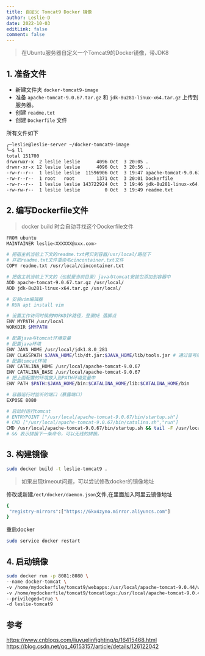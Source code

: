 ```yaml
---
title: 自定义 Tomcat9 Docker 镜像
author: Leslie-D
date: 2022-10-03
editLink: false
comment: false
---
```


> 在Ubuntu服务器自定义一个Tomcat9的Docker镜像，带JDK8

## 1. 准备文件
- 新建文件夹 `docker-tomcat9-image`
- 准备 `apache-tomcat-9.0.67.tar.gz` 和 `jdk-8u281-linux-x64.tar.gz` 上传到服务器。
- 创建 `readme.txt`
- 创建 `Dockerfile` 文件

所有文件如下

```bash
╭─leslie@leslie-server ~/docker-tomcat9-image
╰─$ ll
total 151700
drwxrwxr-x  2 leslie leslie      4096 Oct  3 20:05 .
drwxr-xr-x 12 leslie leslie      4096 Oct  3 20:56 ..
-rw-r--r--  1 leslie leslie  11596906 Oct  3 19:47 apache-tomcat-9.0.67.tar.gz
-rw-r--r--  1 root   root        1371 Oct  3 20:01 Dockerfile
-rw-r--r--  1 leslie leslie 143722924 Oct  3 19:46 jdk-8u281-linux-x64.tar.gz
-rw-rw-r--  1 leslie leslie         0 Oct  3 19:49 readme.txt
```

## 2. 编写Dockerfile文件
> docker build 时会自动寻找这个Dockerfile文件

```bash
FROM ubuntu
MAINTAINER leslie<XXXXXX@xxx.com>

# 把宿主机当前上下文的readme.txt拷贝到容器/usr/local/路径下
# 并把readme.txt文件重命名cincontainer.txt文件
COPY readme.txt /usr/local/cincontainer.txt

# 把宿主机当前上下文的（也就是当前目录）java与tomcat安装包添加到容器中
ADD apache-tomcat-9.0.67.tar.gz /usr/local/
ADD jdk-8u281-linux-x64.tar.gz /usr/local/

# 安装vim编辑器
# RUN apt install vim

# 设置工作访问时候的MORKDIR路径，登录DE 落脚点
ENV MYPATH /usr/local
WORKDIR $MYPATH

# 配置java与tomcat环境变量
# 配置java环境
ENV JAVA_HOME /usr/local/jdk1.8.0_281
ENV CLASSPATH $JAVA_HOME/lib/dt.jar:$JAVA_HOME/lib/tools.jar # 通过冒号隔开
# 配置tomcat环境
ENV CATALINA_HOME /usr/local/apache-tomcat-9.0.67
ENV CATALINA_BASE /usr/local/apache-tomcat-9.0.67
# 把上面配置的环境放入到PATH环境变量中
ENV PATH $PATH:$JAVA_HOME/bin:$CATALINA_HOME/lib:$CATALINA_HOME/bin

# 容器运行时监听的端口（暴露端口）
EXPOSE 8080

# 启动时运行tomcat
# ENTRYPOINT ["/usr/local/apache-tomcat-9.0.67/bin/startup.sh"]
# CMD ["/usr/local/apache-tomcat-9.0.67/bin/catalina.sh","run"]
CMD /usr/local/apache-tomcat-9.0.67/bin/startup.sh && tail -F /usr/local/apache-tomcat-9.0.67/bin/logs/catalina.out
# && 表示拼接下一条命令，可以无线的拼接。
```

## 3. 构建镜像

```bash
sudo docker build -t leslie-tomcat9 .
```

> 如果出现timeout问题，可以尝试修改docker的镜像地址

修改或新建`/ect/docker/daemon.json`文件,在里面加入阿里云镜像地址
```bash
{
 "registry-mirrors":["https://6kx4zyno.mirror.aliyuncs.com"]
}
```
重启docker
```bash
sudo service docker restart
```

## 4. 启动镜像

```bash
sudo docker run -p 8081:8080 \
--name docker-tomcat \
-v /home/mydockerfile/tomcat9/webapps:/usr/local/apache-tomcat-9.0.44/webapps \
-v /home/mydockerfile/tomcat9/tomcatlogs:/usr/local/apache-tomcat-9.0.44/logs \
--privileged=true \
-d leslie-tomcat9
```

## 参考

https://www.cnblogs.com/liuyuelinfighting/p/16415468.html
https://blog.csdn.net/qq_46153157/article/details/126122042